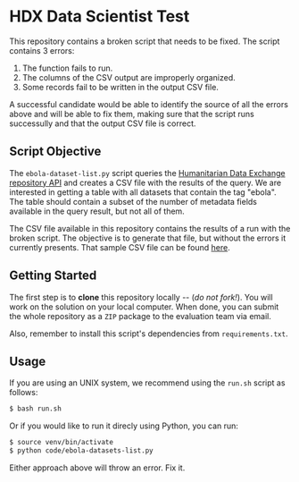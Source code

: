 # HDX Data Scientist Test
This repository contains a broken script that needs to be fixed. The script contains 3 errors:

1. The function fails to run.
2. The columns of the CSV output are improperly organized.
3. Some records fail to be written in the output CSV file.

A successful candidate would be able to identify the source of all the errors above and will be able to fix them, making sure that the script runs successully and that the output CSV file is correct.

## Script Objective
The `ebola-dataset-list.py` script queries the [Humanitarian Data Exchange repository API](http://docs.ckan.org/) and creates a CSV file with the results of the query. We are interested in getting a table with all datasets that contain the tag "ebola". The table should contain a subset of the number of metadata fields available in the query result, but not all of them.

The CSV file available in this repository contains the results of a run with the broken script. The objective is to generate that file, but without the errors it currently presents. That sample CSV file can be found [here](data/dataset-list.csv).

## Getting Started
The first step is to **clone** this repository locally -- (*do not fork!*). You will work on the solution on your local computer. When done, you can submit the whole repository as a `ZIP` package to the evaluation team via email.

Also, remember to install this script's dependencies from `requirements.txt`.

## Usage
If you are using an UNIX system, we recommend using the `run.sh` script as follows:

```bash
$ bash run.sh
```

Or if you would like to run it direcly using Python, you can run:

```bash
$ source venv/bin/activate
$ python code/ebola-datasets-list.py
```

Either approach above will throw an error. Fix it.